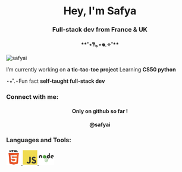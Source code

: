 <h1 align="center">Hey, I'm Safya</h1>
<h3 align="center">Full-stack dev from France & UK</h3>
<h4 align="center"> **˚⋆𐙚｡⋆𖦹.✧˚** </h4>

<p align="left"> <img src="https://komarev.com/ghpvc/?username=safyai&label=Profile%20views&color=0e75b6&style=flat" alt="safyai" /> </p>

 I’m currently working on **a tic-tac-toe project**
 Learning **CS50 python**

⋆⭒˚.⋆Fun fact **self-taught full-stack dev**

<h3 align="left">Connect with me:</h3>
<h4 align="center">Only on github so far ! </h4>
<h4 align="center"> @safyai </h4>
<p align="left">
</p>

<h3 align="left">Languages and Tools:</h3>
<p align="left"> <a href="https://www.w3.org/html/" target="_blank" rel="noreferrer"> <img src="https://raw.githubusercontent.com/devicons/devicon/master/icons/html5/html5-original-wordmark.svg" alt="html5" width="40" height="40"/> </a> <a href="https://developer.mozilla.org/en-US/docs/Web/JavaScript" target="_blank" rel="noreferrer"> <img src="https://raw.githubusercontent.com/devicons/devicon/master/icons/javascript/javascript-original.svg" alt="javascript" width="40" height="40"/> </a> <a href="https://nodejs.org" target="_blank" rel="noreferrer"> <img src="https://raw.githubusercontent.com/devicons/devicon/master/icons/nodejs/nodejs-original-wordmark.svg" alt="nodejs" width="40" height="40"/> </a> </p>
